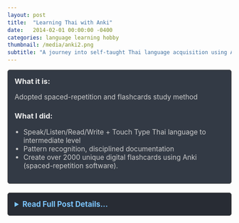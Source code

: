 ```yaml
---
layout: post
title:  "Learning Thai with Anki"
date:   2014-02-01 00:00:00 -0400
categories: language learning hobby
thumbnail: /media/anki2.png
subtitle: "A journey into self-taught Thai language acquisition using Anki."
---
```


<div style="padding: 15px; border: 1px solid #555; border-radius: 5px; margin-bottom: 20px; background-color: #333a45;">
  <h3 style="margin-top: 0; color: #eee;">What it is:</h3>
  <p style="font-size: 1.1em; color: #ccc;">Adopted spaced-repetition and flashcards study method</p>
  
  <h3 style="color: #eee;">What I did:</h3>
  <ul style="font-size: 1.1em; list-style-type: disc; padding-left: 20px; color: #ccc;">
    <li>Speak/Listen/Read/Write + Touch Type Thai language to intermediate level</li>
    <li>Pattern recognition, disciplined documentation</li>
    <li>Create over 2000 unique digital flashcards using Anki (spaced-repetition software).</li>
  </ul>
</div>

<details style="margin-bottom: 20px; background-color: #282c34; padding: 15px; border-radius: 5px; border: 1px solid #444;">
  <summary style="cursor: pointer; font-weight: bold; color: #7cc5ff; font-size: 1.2em;">Read Full Post Details...</summary>
  <div style="padding-top: 15px; color: #bbb;" markdown="1">

I adopted spaced-repetition to study Thai Language using a flashcard program called Anki to make over 2000 unique flashcards of words and phrases with consideration for meaning and sentiment. 
I asked my Thai teacher and Thai-speaking friends for ways to convey what I wanted in their own words, if they were in these situations. 

This was an exercise in pattern recognition and disciplined documentation. Each time I was in a situation where I wanted to express something and I could not do it I would write it down and ask my Thai teacher. I would get the answer from her and make a flashcard for it. 
I would use the flashcards to practice and I would be ready for the next time that situation occured. 

When I began learning Thai language I was already twenty six years old, and I felt crushingly challenged when first starting to learn. I saw Lee Kwan Yew in an interview discuss the awkward positiong he was in as a Singaporean political leader of Chinese ancestry but not speaking Mandarin. He began learning in his 30s, and I think his is a inspiring story in adult learning.

<p style="text-align: center; font-size: 1.2em; font-weight: bold;">ANKI Flashcards</p>

<p style="text-align: center; font-size: 1.1em; font-weight: bold; color: #FFD1DC;">Example Card 1 (Front Side)</p>
![Anki Prompt Example](/media/Screenshot_20250517_212418_AnkiDroid.jpg)
<p style="text-align: center; color: #FFD1DC;"><em>Occasionally-used phrase that conveys meaning and sentiment: "In a very long time, maybe never."</em></p>

<p style="text-align: center; font-size: 1.1em; font-weight: bold; color: #FFD1DC;">Example Card 1 (Back Side)</p>
![Anki Answer Example](/media/Screenshot_20250517_212425_AnkiDroid.jpg)
<p style="text-align: center; color: #FFD1DC;"><em>(Back side) Thai language translation that conveys close meaning and sentiment, modified IPA transcription.</em></p>

<p style="text-align: center; font-size: 1.1em; font-weight: bold; color: #B0E0E6;">Example Card 2 (Front Side)</p>
![Anki Prompt Example 2](/media/Screenshot_20250517_212439_AnkiDroid.jpg)
<p style="text-align: center; color: #B0E0E6;"><em>"That's right! (I get it now)"</em></p>

<p style="text-align: center; font-size: 1.1em; font-weight: bold; color: #B0E0E6;">Example Card 2 (Back Side)</p>
![Anki Answer Example 2](/media/Screenshot_20250517_212443_AnkiDroid.jpg)
<p style="text-align: center; color: #B0E0E6;"><em>(Back side) Thai language translation that conveys close meaning and sentiment, modified IPA transcription.</em></p>

<p style="text-align: center; font-size: 1.1em; font-weight: bold; color: #98FB98;">Example Card 3 (Front Side)</p>
![Anki Prompt Example 3](/media/Screenshot_20250517_212503_AnkiDroid.jpg)
<p style="text-align: center; color: #98FB98;"><em>"Suddenly I felt very sleepy"</em></p>

<p style="text-align: center; font-size: 1.1em; font-weight: bold; color: #98FB98;">Example Card 3 (Back Side)</p>
![Anki Answer Example 3](/media/Screenshot_20250517_212506_AnkiDroid.jpg)
<p style="text-align: center; color: #98FB98;"><em>(Back side) Thai language translation, one of many ways to convey "suddenly", with modified IPA transcription.</em></p>

![Keeping My Mandarin Alive book cover](/media/lee-kwan-yew-book.jpg)
<p style="text-align: center;"><em>Keeping My Mandarin Alive by Lee Kuan Yew</em></p>

![Anki Deck Overview](/media/anki2.png)
<p style="text-align: center;"><em>Created over 2000 custom flashcards with nouns and phrases using Anki.</em></p>
<p>&nbsp;</p>

  </div>
</details>

<!-- ![Anki Flashcards 1](/media/anki1.png) -->

